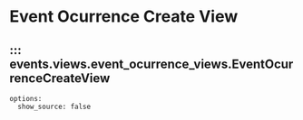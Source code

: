 # Event Ocurrence Create View

## ::: events.views.event_ocurrence_views.EventOcurrenceCreateView
    options:
      show_source: false
